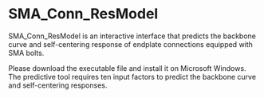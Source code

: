 # SMA_Conn_ResModel
SMA_Conn_ResModel is an interactive interface that predicts the backbone curve and self-centering response of endplate connections equipped with SMA bolts.

Please download the executable file and install it on Microsoft Windows. The predictive tool requires ten input factors to predict the backbone curve and self-centering responses.
